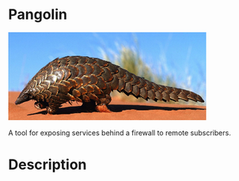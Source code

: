 # Pangolin
![logo](misc/pangolin.png)

A tool for exposing services behind a firewall to remote subscribers.

# Description
